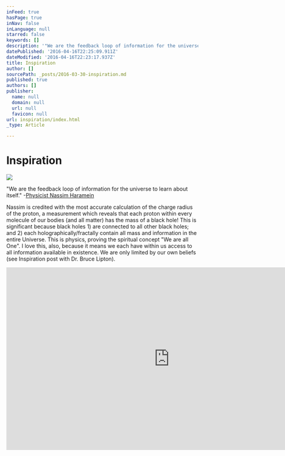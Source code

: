 ```yaml
---
inFeed: true
hasPage: true
inNav: false
inLanguage: null
starred: false
keywords: []
description: '"We are the feedback loop of information for the universe to learn about itself." -Physicist Nassim Haramein'
datePublished: '2016-04-16T22:25:09.911Z'
dateModified: '2016-04-16T22:23:17.937Z'
title: Inspiration
author: []
sourcePath: _posts/2016-03-30-inspiration.md
published: true
authors: []
publisher:
  name: null
  domain: null
  url: null
  favicon: null
url: inspiration/index.html
_type: Article

---
```

# Inspiration
![](https://the-grid-user-content.s3-us-west-2.amazonaws.com/8ae3eb2b-2156-4fe6-8111-0d8f878bbf8b.jpg)

"We are the feedback loop of information for the universe to learn about itself." -[Physicist Nassim Haramein][0]

Nassim is credited with the most accurate calculation of the charge radius of the proton, a measurement which reveals that each proton within every molecule of our bodies (and all matter) has the mass of a black hole! This is significant because black holes 1) are connected to all other black holes; and 2) each holographically/fractally contain all mass and information in the entire Universe. This is physics, proving the spiritual concept "We are all One". I love this, also, because it means we each have within us access to all information available in existence. We are only limited by our own beliefs (see Inspiration post with Dr. Bruce Lipton).

<iframe width="855" height="480" src="https://www.youtube.com/embed/tbE5bVl8r2g" frameborder="0" allowfullscreen="" style=""></iframe>



[0]: http://resonance.is/explore/nassim-haramein/